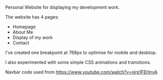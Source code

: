 Personal Website for displaying my development work. 

The website has 4 pages: 
- Homepage 
- About Me 
- Display of my work 
- Contact

I've created one breakpoint at 768px to optimise for mobile and desktop.

I also experimented with some simple CSS animations and transitions. 


Navbar code used from https://www.youtube.com/watch?v=sjrp1FEHnyA

